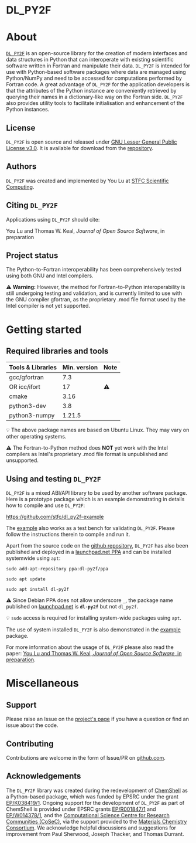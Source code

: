# DL_PY2F

# About

[`DL_PY2F`](https://github.com/stfc/dl_py2f) is an open-source library for the creation of modern interfaces and data structures in Python that can interoperate with existing scientific software written in Fortran and manipulate their data.
`DL_PY2F` is intended for use with Python-based software packages where data are managed using Python/NumPy and need to be accessed for computations performed by Fortran code. 
A great advantage of `DL_PY2F` for the application developers is that the attributes of the Python instance are conveniently retrieved by querying their names in a dictionary-like way on the Fortran side.
`DL_PY2F` also provides utility tools to facilitate initialisation and enhancement of the Python instances. 

## License

`DL_PY2F` is open source and released under [GNU Lesser General Public License v3.0](https://www.gnu.org/licenses/lgpl-3.0.en.html). It is available for download from the [repository](https://github.com/stfc/dl_py2f).

## Authors

`DL_PY2F` was created and implemented by You Lu at [STFC Scientific Computing](https://www.sc.stfc.ac.uk).

## Citing `DL_PY2F`

Applications using `DL_PY2F` should cite:

You Lu and Thomas W. Keal, *Journal of Open Source Software*, in preparation

## Project status

The Python-to-Fortran interoperability has been comprehensively tested using both GNU and Intel compilers.

:warning: **Warning:** However, the method for Fortran-to-Python interoperability is still undergoing testing and validation, and is currently limited to use with the GNU compiler gfortran, as the proprietary .mod file format used by the Intel compiler is not yet supported.

# Getting started

## Required libraries and tools


| Tools & Libraries             | Min. version | Note |
|:------------------------------|:-------------|:-----|
| gcc/gfortran                  | 7.3          |      |
| OR icc/ifort                  | 17           | :warning: |
| cmake                         | 3.16         |      |
| python3-dev                   | 3.8          |      |
| python3-numpy                 | 1.21.5       |      |

:bulb: The above package names are based on Ubuntu Linux. They may vary on other
       operating systems.

:warning: The Fortran-to-Python method does **NOT** yet work with the Intel compilers as Intel's proprietary
          .mod file format is unpublished and unsupported.

## Using and testing `DL_PY2F`

`DL_PY2F` is a mixed ABI/API library to be used by another software package. Here is a prototype package which is an example demonstrating in details how to compile and use `DL_PY2F`:

https://github.com/stfc/dl_py2f-example

The [example](https://github.com/stfc/dl_py2f-example) also works as a test bench for validating `DL_PY2F`. Please follow the instructions therein to compile and run it.

Apart from the source code on the [github repository](https://github.com/stfc/dl_py2f), `DL_PY2F` has also been published and deployed in a [launchpad.net PPA](https://launchpad.net/~dl-py2f/+archive/ubuntu/ppa) and can be installed systemwide using `apt`:

`sudo add-apt-repository ppa:dl-py2f/ppa`

`sudo apt update`

`sudo apt install dl-py2f`

:warning: Since Debian PPA does not allow underscore `_`, the package name published on [launchpad.net](https://launchpad.net/~dl-py2f/+archive/ubuntu/ppa) is **`dl-py2f`** but not `dl_py2f`.

:bulb: `sudo` access is required for installing system-wide packages using `apt`.

The use of system installed `DL_PY2F` is also demonstrated in the [example](https://github.com/stfc/dl_py2f-example) package.

For more information about the usage of `DL_PY2F` please also read the paper: [You Lu and Thomas W. Keal, *Journal of Open Source Software*, in preparation](https://joss.theoj.org/papers/).

# Miscellaneous

## Support

Please raise an Issue on the [project's page](https://github.com/stfc/dl_py2f) if you have a question or find an issue about the code.

## Contributing

Contributions are welcome in the form of Issue/PR on [github.com](https://github.com/stfc/dl_py2f).

## Acknowledgements

The `DL_PY2F` library was created during the redevelopment of [ChemShell](https://chemshell.org) as a Python-based package, which was funded by EPSRC under the grant [EP/K038419/1](https://gtr.ukri.org/projects?ref=EP/K038419/1). Ongoing support for the development of `DL_PY2F` as part of ChemShell is provided under EPSRC grants [EP/R001847/1](https://gtr.ukri.org/projects?ref=EP%2FR001847%2F1) and [EP/W014378/1](https://gtr.ukri.org/projects?ref=EP%2FW014378%2F1), and the [Computational Science Centre for Research Communities (CoSeC)](https://www.cosec.ac.uk), via the support provided to the [Materials Chemistry Consortium](https://mcc.hec.ac.uk). We acknowledge helpful discussions and suggestions for improvement from Paul Sherwood, Joseph Thacker, and Thomas Durrant.
